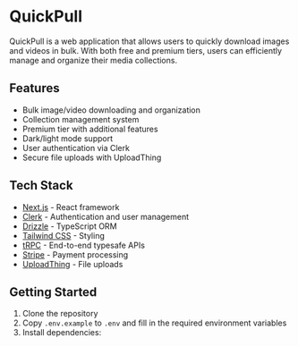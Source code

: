 # QuickPull

QuickPull is a web application that allows users to quickly download images and videos in bulk. With both free and premium tiers, users can efficiently manage and organize their media collections.

## Features

-   Bulk image/video downloading and organization
-   Collection management system
-   Premium tier with additional features
-   Dark/light mode support
-   User authentication via Clerk
-   Secure file uploads with UploadThing

## Tech Stack

-   [Next.js](https://nextjs.org) - React framework
-   [Clerk](https://clerk.com) - Authentication and user management
-   [Drizzle](https://orm.drizzle.team) - TypeScript ORM
-   [Tailwind CSS](https://tailwindcss.com) - Styling
-   [tRPC](https://trpc.io) - End-to-end typesafe APIs
-   [Stripe](https://stripe.com) - Payment processing
-   [UploadThing](https://uploadthing.com) - File uploads

## Getting Started

1. Clone the repository
2. Copy `.env.example` to `.env` and fill in the required environment variables
3. Install dependencies:
